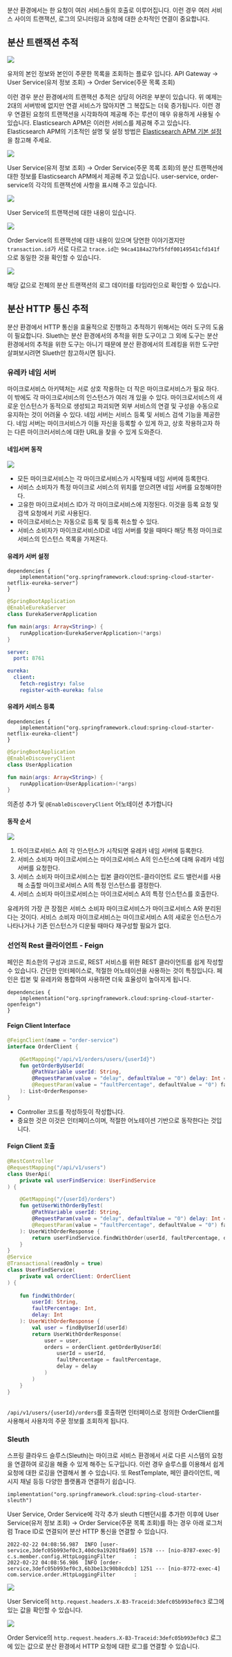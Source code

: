 분산 환경에서는 한 요청이 여러 서비스들의 호출로 이루어집니다. 이런 경우 여러 서비스 사이의 트랜잭션, 로그의 모니터링과 요청에 대한 순차적인 연결이 중요합니다.

## 분산 트랜잭션 추적

![](https://raw.githubusercontent.com/cheese10yun/blog-sample/master/spring-msa/docs/images/apm-2-2.png)

유저의 본인 정보와 본인이 주문한 목록을 조회하는 플로우 입니다. API Gateway -> User Service(유저 정보 조회) -> Order Service(주문 목록 조회)

이런 경우 분산 환경에서의 트랜잭션 추적은 상당히 어려운 부분이 있습니다. 위 예제는 2대의 서버밖에 없지만 연결 서비스가 많아지면 그 복잡도는 더욱 증가됩니다. 이런 경우 연결된 요청의 트랜잭션을 시각화하여 제공해 주는 루션이 매우 유용하게 사용될 수 있습니다. Elasticsearch APM은 이러한 서비스를 제공해 주고 있습니다. Elasticsearch APM의 기초적인 설명 및 설정 방법은 [Elasticsearch APM 기본 설정](https://cheese10yun.github.io/elk-apm-1/)을 참고해 주세요.


![](https://raw.githubusercontent.com/cheese10yun/blog-sample/master/spring-msa/docs/images/apm-2-1.png)

User Service(유저 정보 조회) -> Order Service(주문 목록 조회)의 분산 트랜잭션에 대한 정보를 Elasticsearch APM에서 제공해 주고 있습니다. user-service, order-service의 각각의 트랜잭션에 사항을 표시해 주고 있습니다.

![](https://raw.githubusercontent.com/cheese10yun/blog-sample/master/spring-msa/docs/images/apm-2-3.png)

User Service의 트랜잭션에 대한 내용이 있습니다.

![](https://raw.githubusercontent.com/cheese10yun/blog-sample/master/spring-msa/docs/images/apm-2-4.png)

Order Service의 트랜잭션에 대한 내용이 있으며 당연한 이야기겠지만 `transaction.id`가 서로 다르고 `trace.id`는 `94ca4184a27bf5fdf00149541cfd141f`으로 동일한 것을 확인할 수 있습니다.

![](https://raw.githubusercontent.com/cheese10yun/blog-sample/master/spring-msa/docs/images/apm-2-5.png)

해당 값으로 전체의 분산 트랜잭션의 로그 데이터를 타임라인으로 확인할 수 있습니다.

## 분산 HTTP 통신 추적

분산 환경에서 HTTP 통신을 효율적으로 진행하고 추적하기 위해서는 여러 도구의 도움이 필요합니다. Slueth는 분산 환경에서의 추적을 위한 도구이고 그 외에 도구는 분산 환경에서의 추적을 위한 도구는 아니기 때문에 분산 환경에서의 트레킹을 위한 도구만 살펴보시려면 Slueth만 참고하시면 됩니다.

### 유레카 네임 서버

마이크로서비스 아키텍처는 서로 상호 작용하는 더 작은 마이크로서비스가 필요 하다. 이 밖에도 각 마이크로서비스의 인스턴스가 여러 개 있을 수 있다. 마이크로서비스의 새로운 인스턴스가 동적으로 생성되고 파괴되면 외부 서비스의 연결 및 구성을 수동으로 유지하는 것이 어려울 수 있다. 네임 서버는 서비스 등록 및 서비스 검색 기능을 제공한다. 네임 서버는 마이크서비스가 이들 자신을 등록할 수 있게 하고, 상호 작용하고자 하는 다른 마이크러서비스에 대한 URL을 찾을 수 있게 도와준다.


#### 네임서버 동작

![](https://github.com/cheese10yun/msa-study-sample/raw/master/static/name-server.png)

* 모든 마이크로서비스는 각 마이크로서비스가 시작될때 네임 서버에 등록한다.
* 서비스 소비자가 특정 마이크로 서비스의 위치를 얻으려면 네임 서버를 요청해야한다.
* 고유한 마이크로서비스 ID가 각 마이크로서비스에 지정된다. 이것을 등록 요청 및 검색 요청에서 키로 사용된다.
* 마이크로서비스는 자동으로 등록 및 등록 취소할 수 있다.
* 서비스 소비자가 마이크로서비스ID로 네임 서버를 찾을 때마다 해당 특정 마이크로서비스의 인스턴스 목록을 가져온다.

#### 유레카 서버 설정

```
dependencies {
    implementation("org.springframework.cloud:spring-cloud-starter-netflix-eureka-server")
}
```

```kotlin
@SpringBootApplication
@EnableEurekaServer
class EurekaServerApplication

fun main(args: Array<String>) {
    runApplication<EurekaServerApplication>(*args)
}
```

```yml
server:
  port: 8761

eureka:
  client:
    fetch-registry: false
    register-with-eureka: false

```

#### 유레카 서비스 등록

```
dependencies {
    implementation("org.springframework.cloud:spring-cloud-starter-netflix-eureka-client")
}
```

```kotlin
@SpringBootApplication
@EnableDiscoveryClient
class UserApplication

fun main(args: Array<String>) {
    runApplication<UserApplication>(*args)
}
```
의존성 추가 및 `@EnableDiscoveryClient` 어노테이션 추가합니다


#### 동작 순서
![](https://github.com/cheese10yun/msa-study-sample/raw/master/static/eureka-dashboard.png)

1. 마이크로서비스 A의 각 인스턴스가 시작되면 유레카 네임 서버에 등록한다.
2. 서비스 소비자 마이크로서비스는 마이크로서비스 A의 인스턴스에 대해 유레카 네임 서버를 요청한다.
3. 서비스 소비자 마이크로서비스는 립본 클라이언트-클라이언트 로드 밸런서를 사용해 소출할 마이크로서비스 A의 특정 인스턴스를 결정한다.
4. 서비스 소비자 마이크로서비스는 마이크로서비스 A의 특정 인스턴스를 호출한다.

유레카의 가장 큰 장점은 서비스 소비자 마이크로서비스가 마이크로서비스 A와 분리된다는 것이다. 서비스 소비자 마이크로서비스는 마이크로서비스 A의 새로운 인스턴스가 나타나거나 기존 인스턴스가 디운될 때마다 재구성할 필요가 없다.


### 선언적 Rest 클라이언트 - Feign

페인은 최소한의 구성과 코드로, REST 서비스를 위한 REST 클라이언트를 쉽게 작성할 수 있습니다. 간단한 인터페이스로, 적절한 어노테이션을 사용하는 것이 특징입니다. 페인은 립본 및 유레카와 통합하여 사용하면 더욱 효율성이 높아지게 됩니다.

```
dependencies {
    implementation("org.springframework.cloud:spring-cloud-starter-openfeign")
}
```

#### Feign Client Interface

```kotlin
@FeignClient(name = "order-service")
interface OrderClient {

    @GetMapping("/api/v1/orders/users/{userId}")
    fun getOrderByUserId(
        @PathVariable userId: String,
        @RequestParam(value = "delay", defaultValue = "0") delay: Int = 0,
        @RequestParam(value = "faultPercentage", defaultValue = "0") faultPercentage: Int = 0
    ): List<OrderResponse>
}
```
* Controller 코드를 작성하듯이 작성합니다.
* 중요한 것은 이것은 인터페이스이며, 적절한 어노테이션 기반으로 동작한다는 것입니다.

#### Feign Client 호출

```kotlin
@RestController
@RequestMapping("/api/v1/users")
class UserApi(
    private val userFindService: UserFindService
) {

    @GetMapping("/{userId}/orders")
    fun getUserWithOrderByTest(
        @PathVariable userId: String,
        @RequestParam(value = "delay", defaultValue = "0") delay: Int = 0,
        @RequestParam(value = "faultPercentage", defaultValue = "0") faultPercentage: Int = 0
    ): UserWithOrderResponse {
        return userFindService.findWithOrder(userId, faultPercentage, delay)
    }
}
@Service
@Transactional(readOnly = true)
class UserFindService(
    private val orderClient: OrderClient
) {
    
    fun findWithOrder(
        userId: String,
        faultPercentage: Int,
        delay: Int
    ): UserWithOrderResponse {
        val user = findByUserId(userId)
        return UserWithOrderResponse(
            user = user,
            orders = orderClient.getOrderByUserId(
                userId = userId,
                faultPercentage = faultPercentage,
                delay = delay
            )
        )
    }
}
  
```
`/api/v1/users/{userId}/orders`를 호출하면 인터페이스로 정의한 OrderClient를 사용해서 사용자의 주문 정보를 조회하게 됩니다.

### Sleuth

스프링 클라우드 슬루스(Sleuth)는 마이크로 서비스 환경에서 서로 다른 시스템의 요청을 연결하여 로깅을 해줄 수 있게 해주는 도구입니다. 이런 경우 슬루스를 이용해서 쉽게 요청에 대한 로깅을 연결해서 볼 수 있습니다. 또 RestTemplate, 페인 클라이언트, 메시지 채널 등등 다양한 플랫폼과 연결하기 쉽습니다.

```
implementation("org.springframework.cloud:spring-cloud-starter-sleuth")
```
User Service, Order Service에 각각 추가 sleuth 디펜던시를 추가한 이후에 User Service(유저 정보 조회) -> Order Service(주문 목록 조회)를 하는 경우 아래 로그처럼 Trace ID로 연결되어 분산 HTTP 통신을 연결할 수 있습니다.

```
2022-02-22 04:08:56.987  INFO [user-service,3defc05b993ef0c3,40dc9a19201f8a69] 1578 --- [nio-8787-exec-9] c.s.member.config.HttpLoggingFilter      :
2022-02-22 04:08:56.986  INFO [order-service,3defc05b993ef0c3,6b3be13c90b8cdcb] 1251 --- [nio-8772-exec-4] com.service.order.HttpLoggingFilter      :
```

![](https://raw.githubusercontent.com/cheese10yun/blog-sample/master/spring-msa/docs/images/apm-2-6.png)

User Service의 `http.request.headers.X-B3-Traceid:3defc05b993ef0c3` 로그에 있는 값을 확인할 수 있습니다.

![](https://raw.githubusercontent.com/cheese10yun/blog-sample/master/spring-msa/docs/images/apm-2-7.png)

Order Service의 `http.request.headers.X-B3-Traceid:3defc05b993ef0c3` 로그에 있는 값으로 분산 환경에서 HTTP 요청에 대한 로그를 연결할 수 있습니다.